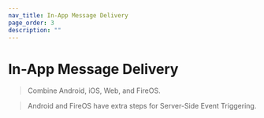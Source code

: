 ```yaml
---
nav_title: In-App Message Delivery
page_order: 3
description: ""
---
```


# In-App Message Delivery

> Combine Android, iOS, Web, and FireOS. 

> Android and FireOS have extra steps for Server-Side Event Triggering.